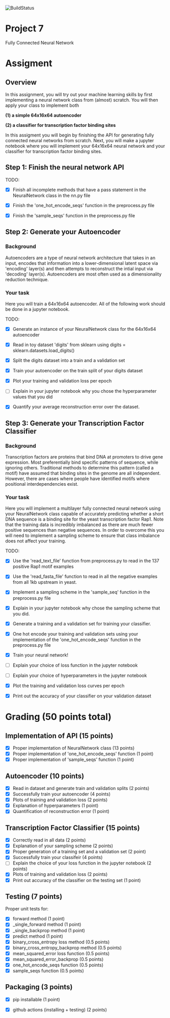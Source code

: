 ![BuildStatus](https://github.com/apblair/project7/actions/workflows/main.yml/badge.svg?event=push)
# Project 7
Fully Connected Neural Network


# Assigment

## Overview
In this assignment, you will try out your machine learning skills by first implementing a neural network
class from (almost) scratch. You will then apply your class to implement both

**(1) a simple 64x16x64 autoencoder** 

**(2) a classifier for transcription factor binding sites** 

In this assigment you will begin by finishing the API for generating fully connected neural networks from scratch.
Next, you will make a jupyter notebook where you will implement your 64x16x64 neural network and your 
classifier for transcription factor binding sites.


## Step 1: Finish the neural network API
TODO:
- [x] Finish all incomplete methods that have a pass statement in the NeuralNetwork class in the nn.py file
- [x] Finish the 'one_hot_encode_seqs' function in the preprocess.py file
- [x] Finish the 'sample_seqs' function in the preprocess.py file


## Step 2: Generate your Autoencoder
### Background
Autoencoders are a type of neural network architecture that takes in an input, encodes that information
into a lower-dimensional latent space via 'encoding' layer(s) and then attempts to reconstruct the intial
input via 'decoding' layer(s). Autoencoders are most often used as a dimensionality reduction technique.

### Your task
Here you will train a 64x16x64 autoencoder. All of the following work should be done in a jupyter notebook.

TODO:
- [x] Generate an instance of your NeuralNetwork class for the 64x16x64 autoencoder
- [x] Read in toy dataset 'digits' from sklearn using digits = sklearn.datasets.load_digits()
- [x] Split the digits dataset into a train and a validation set
- [x] Train your autoencoder on the train split of your digits dataset
- [x] Plot your training and validation loss per epoch
- [ ] Explain in your jupyter notebook why you chose the hyperparameter values that you did
- [x] Quantify your average reconstruction error over the dataset.


## Step 3: Generate your Transcription Factor Classifier
### Background
Transcription factors are proteins that bind DNA at promoters to drive gene expression. 
Most preferentially bind specific patterns of sequence, while ignoring others. 
Traditional methods to determine this pattern (called a motif) have assumed that binding 
sites in the genome are all independent. However, there are cases where people have identified motifs where
positional interdependencies exist.

### Your task
Here you will implement a multilayer fully connected neural network using your NeuralNetwork class
capable of accurately predicting whether a short DNA sequence is a binding site for the 
yeast transcription factor Rap1. Note that the training data is incredibly imbalanced as
there are much fewer positive sequences than negative sequences. In order to overcome this
you will need to implement a sampling scheme to ensure that class imbalance does not affect
your training.

TODO:
- [x] Use the 'read_text_file' function from preprocess.py to read in the 137 positive Rap1 motif examples
- [x] Use the 'read_fasta_file' function to read in all the negative examples from all 1kb upstream in yeast.
- [x] Implement a sampling scheme in the 'sample_seq' function in the preprocess.py file
- [x] Explain in your jupyter notebook why chose the sampling scheme that you did.
- [x] Generate a training and a validation set for training your classifier.
- [x] One hot encode your training and validation sets using your implementation of the 'one_hot_encode_seqs' function in the preprocess.py file
- [x] Train your neural network!
- [ ] Explain your choice of loss function in the jupyter notebook
- [ ] Explain your choice of hyperparameters in the jupyter notebook
- [x] Plot the training and validation loss curves per epoch
- [x] Print out the accuracy of your classifier on your validation dataset


# Grading (50 points total)

## Implementation of API (15 points)
- [x] Proper implementation of NeuralNetwork class (13 points)
- [x] Proper implementation of 'one_hot_encode_seqs' function (1 point)
- [x] Proper implementation of 'sample_seqs' function (1 point)

## Autoencoder (10 points)
- [x] Read in dataset and generate train and validation splits (2 points)
- [x] Successfully train your autoencoder (4 points)
- [x] Plots of training and validation loss (2 points)
- [x] Explanation of hyperparameters (1 point)
- [x] Quantification of reconstruction error (1 point)

## Transcription Factor Classifier (15 points)
- [x] Correctly read in all data (2 points)
- [x] Explanation of your sampling scheme (2 points)
- [x] Proper generation of a training set and a validation set (2 point)
- [x] Successfully train your classifeir (4 points)
- [ ] Explain the choice of your loss function in the jupyter notebook (2 points)
- [x] Plots of training and validation loss (2 points)
- [x] Print out accuracy of the classifier on the testing set (1 point)

## Testing (7 points)
Proper unit tests for:
- [x] forward method (1 point)
- [x] _single_forward method (1 point)
- [x] _single_backprop method (1 point)
- [x] predict method (1 point)
- [x] binary_cross_entropy loss method (0.5 points)
- [x] binary_cross_entropy_backprop method (0.5 points)
- [x] mean_squared_error loss function (0.5 points)
- [x] mean_squared_error_backprop (0.5 points)
- [x] one_hot_encode_seqs function (0.5 points)
- [x] sample_seqs function (0.5 points)

## Packaging (3 points)
- [x] pip installable (1 point)
- [x] github actions (installing + testing) (2 points)


